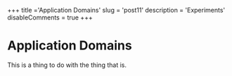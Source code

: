 +++
title ='Application Domains'
slug = 'post11'
description = 'Experiments'
disableComments = true
+++

# Application Domains


This is a thing to do with the thing that is.